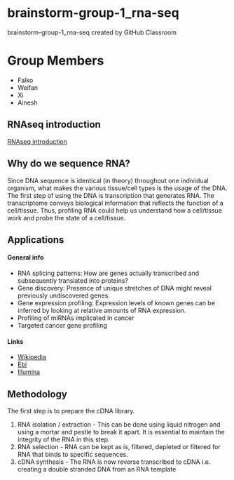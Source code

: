 # brainstorm-group-1_rna-seq
brainstorm-group-1_rna-seq created by GitHub Classroom

# Group Members

* Falko
* Weifan
* Xi
* Ainesh

## RNAseq introduction
[RNAseq introduction](https://prezi.com/view/4Xsw1r6RbN8kvAiNyKqZ)

## Why do we sequence RNA? 
Since DNA sequence is identical (in theory) throughout one individual organism, what makes the various tissue/cell types is the usage of the DNA. The first step of using the DNA is transcription that generates RNA. The transcriptome conveys biological information that reflects the function of a cell/tissue. Thus, profiling RNA could help us understand how a cell/tissue work and probe the state of a cell/tissue.
## Applications

#### General info
* RNA splicing patterns: How are genes actually transcribed and subsequently translated into proteins?
* Gene discovery: Presence of unique stretches of DNA might reveal previously undiscovered genes.
* Gene expression profiling: Expression levels of known genes can be inferred by looking at relative amounts of RNA expression.
* Profiling of miRNAs implicated in cancer
* Targeted cancer gene profiling

#### Links
* [Wikipedia](https://en.wikipedia.org/wiki/RNA-Seq)
* [Ebi](https://www.ebi.ac.uk/training/online/course/functional-genomics-ii-common-technologies-and-data-analysis-methods/applications-rna-seq)
* [Illumina](https://www.illumina.com/areas-of-interest/cancer/research/sequencing-methods/cancer-rna-seq.html)

## Methodology

The first step is to prepare the cDNA library. 

1. RNA isolation / extraction - This can be done using liquid nitrogen and using a mortar and pestle to break it apart. It is essential to maintain the integrity of the RNA in this step.
2. RNA selection - RNA can be kept as is, filtered, depleted or filtered for RNA that binds to specific sequences.
3. cDNA synthesis - The RNA is now reverse transcribed to cDNA i.e. creating a double stranded DNA from an RNA template
